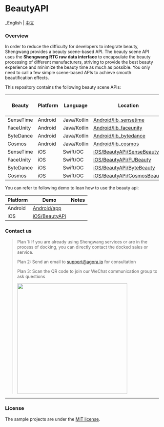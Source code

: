# BeautyAPI

_English | [中文](README.zh.md)

### Overview

In order to reduce the difficulty for developers to integrate beauty, Shengwang provides a beauty scene-based API. The beauty scene API uses the **Shengwang RTC raw data interface** to encapsulate the beauty processing of different manufacturers, striving to provide the best beauty experience and minimize the beauty time as much as possible. You only need to call a few simple scene-based APIs to achieve smooth beautification effects.

This repository contains the following beauty scene APIs:

| Beauty    | Platform | Language    | Location                                                 | RTC SDK Version | Beauty SDK Version |
| --------- | -------- | ----------- | -------------------------------------------------------- |-----------------| ------------------ |
| SenseTime | Android  | Java/Kotlin | [Android/lib_sensetime](Android/lib_sensetime)           | 4.2.6.5         | 9.3.1              |
| FaceUnity | Android  | Java/Kotlin | [Android/lib_faceunity](Android/lib_faceunity)           | 4.2.6.5         | 8.11.0              |
| ByteDance | Android  | Java/Kotlin | [Android/lib_bytedance](Android/lib_bytedance)           | 4.2.6.5         | 4.6.0              |
| Cosmos    | Android  | Java/Kotlin | [Android/lib_cosmos](Android/lib_cosmos)                 | 4.2.6.5         | 3.7.0              |
| SenseTime | iOS      | Swift/OC    | [iOS/BeautyAPi/SenseBeauty](iOS/BeautyAPi/SenseBeaufy)   | 4.2.6.5         | 9.3.1              |
| FaceUnity | iOS      | Swift/OC    | [iOS/BeautyAPi/FUBeauty](iOS/BeautyAPi/FUBeauty)         | 4.2.6.5         | 8.7.0              |
| ByteDance | iOS      | Swift/OC    | [iOS/BeautyAPi/ByteBeauty](iOS/BeautyAPi/ByteBeaufy)     | 4.2.6.5         | 4.5.1              |
| Cosmos    | iOS      | Swift/OC    | [iOS/BeautyAPi/CosmosBeauty](iOS/BeautyAPi/CosmosBeauty) | 4.2.6.5         | 3.7.1              |

You can refer to following demo to lean how to use the beauty api:

| Platform  | Demo                   | Notes |
|-----------|------------------------|---------|
| Android   | [Android/app](Android) |         |
| iOS       | [iOS/BeautyAPi](iOS)   |         |

### Contact us

> Plan 1: If you are already using Shengwang services or are in the process of docking, you can directly contact the docked sales or service.
>
> Plan 2: Send an email to [support@agora.io](mailto:support@agora.io) for consultation
>
> Plan 3: Scan the QR code to join our WeChat communication group to ask questions
>
> <img src="https://download.agora.io/demo/release/SDHY_QA.jpg" width="360" height="360">
---

### License

The sample projects are under the [MIT license](LICENSE).

